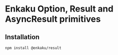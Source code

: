 # Enkaku Option, Result and AsyncResult primitives

## Installation

```sh
npm install @enkaku/result
```